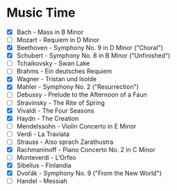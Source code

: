 # Music Time
- [x] Bach - Mass in B Minor
- [ ] Mozart - Requiem in D Minor
- [x] Beethoven - Symphony No. 9 in D Minor ("Choral")
- [x] Schubert - Symphony No. 8 in B Minor ("Unfinished")
- [ ] Tchaikovsky - Swan Lake
- [ ] Brahms - Ein deutsches Requiem
- [x] Wagner - Tristan und Isolde
- [x] Mahler - Symphony No. 2 ("Resurrection")
- [ ] Debussy - Prelude to the Afternoon of a Faun
- [ ] Stravinsky - The Rite of Spring
- [x] Vivaldi - The Four Seasons
- [x] Haydn - The Creation
- [ ] Mendelssohn - Violin Concerto in E Minor
- [ ] Verdi - La Traviata
- [ ] Strauss - Also sprach Zarathustra
- [x] Rachmaninoff - Piano Concerto No. 2 in C Minor
- [ ] Monteverdi - L’Orfeo
- [x] Sibelius - Finlandia
- [x] Dvořák - Symphony No. 9 ("From the New World")
- [ ] Handel - Messiah
